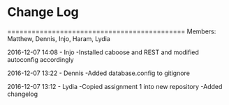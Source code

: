 # Change Log 

============================================
Members: Matthew, Dennis, Injo, Haram, Lydia

2016-12-07 14:08 - Injo
-Installed caboose and REST and modified autoconfig accordingly

2016-12-07 13:22 - Dennis
-Added database.config to gitignore

2016-12-07 13:12 - Lydia
-Copied assignment 1 into new repository
-Added changelog
